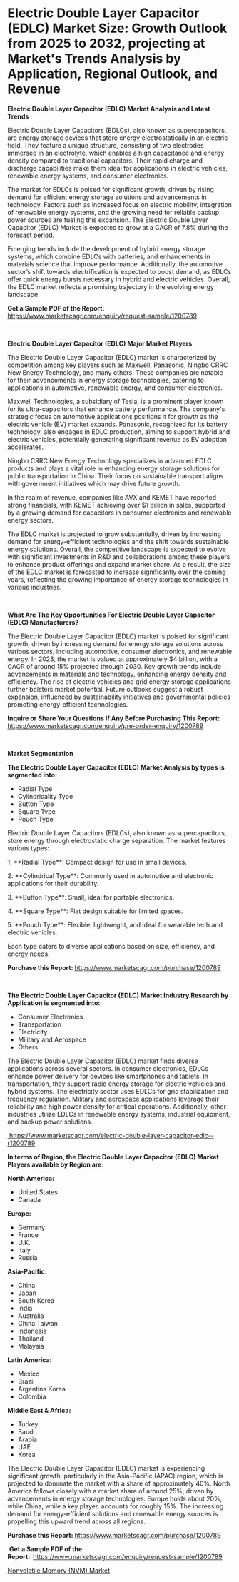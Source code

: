 <p><h1>Electric Double Layer Capacitor (EDLC) Market Size: Growth Outlook from 2025 to 2032, projecting at Market's Trends Analysis by Application, Regional Outlook, and Revenue</h1></p><p><strong>Electric Double Layer Capacitor (EDLC) Market Analysis and Latest Trends</strong></p>
<p><p>Electric Double Layer Capacitors (EDLCs), also known as supercapacitors, are energy storage devices that store energy electrostatically in an electric field. They feature a unique structure, consisting of two electrodes immersed in an electrolyte, which enables a high capacitance and energy density compared to traditional capacitors. Their rapid charge and discharge capabilities make them ideal for applications in electric vehicles, renewable energy systems, and consumer electronics.</p><p>The market for EDLCs is poised for significant growth, driven by rising demand for efficient energy storage solutions and advancements in technology. Factors such as increased focus on electric mobility, integration of renewable energy systems, and the growing need for reliable backup power sources are fueling this expansion. The Electric Double Layer Capacitor (EDLC) Market is expected to grow at a CAGR of 7.8% during the forecast period. </p><p>Emerging trends include the development of hybrid energy storage systems, which combine EDLCs with batteries, and enhancements in materials science that improve performance. Additionally, the automotive sector’s shift towards electrification is expected to boost demand, as EDLCs offer quick energy bursts necessary in hybrid and electric vehicles. Overall, the EDLC market reflects a promising trajectory in the evolving energy landscape.</p></p>
<p><strong>Get a Sample PDF of the Report:&nbsp;</strong> <a href="https://www.marketscagr.com/enquiry/request-sample/1200789?utm_campaign=2454&utm_medium=2&utm_source=Github&utm_content=ia&utm_term=06042025&utm_id=electric-double-layer-capacitor-edlc">https://www.marketscagr.com/enquiry/request-sample/1200789</a></p>
<p>&nbsp;</p>
<p><strong>Electric Double Layer Capacitor (EDLC) Major Market Players</strong></p>
<p><p>The Electric Double Layer Capacitor (EDLC) market is characterized by competition among key players such as Maxwell, Panasonic, Ningbo CRRC New Energy Technology, and many others. These companies are notable for their advancements in energy storage technologies, catering to applications in automotive, renewable energy, and consumer electronics.</p><p>Maxwell Technologies, a subsidiary of Tesla, is a prominent player known for its ultra-capacitors that enhance battery performance. The company's strategic focus on automotive applications positions it for growth as the electric vehicle (EV) market expands. Panasonic, recognized for its battery technology, also engages in EDLC production, aiming to support hybrid and electric vehicles, potentially generating significant revenue as EV adoption accelerates.</p><p>Ningbo CRRC New Energy Technology specializes in advanced EDLC products and plays a vital role in enhancing energy storage solutions for public transportation in China. Their focus on sustainable transport aligns with government initiatives which may drive future growth.</p><p>In the realm of revenue, companies like AVX and KEMET have reported strong financials, with KEMET achieving over $1 billion in sales, supported by a growing demand for capacitors in consumer electronics and renewable energy sectors. </p><p>The EDLC market is projected to grow substantially, driven by increasing demand for energy-efficient technologies and the shift towards sustainable energy solutions. Overall, the competitive landscape is expected to evolve with significant investments in R&D and collaborations among these players to enhance product offerings and expand market share. As a result, the size of the EDLC market is forecasted to increase significantly over the coming years, reflecting the growing importance of energy storage technologies in various industries.</p></p>
<p>&nbsp;</p>
<p><strong>What Are The Key Opportunities For Electric Double Layer Capacitor (EDLC) Manufacturers?</strong></p>
<p><p>The Electric Double Layer Capacitor (EDLC) market is poised for significant growth, driven by increasing demand for energy storage solutions across various sectors, including automotive, consumer electronics, and renewable energy. In 2023, the market is valued at approximately $4 billion, with a CAGR of around 15% projected through 2030. Key growth trends include advancements in materials and technology, enhancing energy density and efficiency. The rise of electric vehicles and grid energy storage applications further bolsters market potential. Future outlooks suggest a robust expansion, influenced by sustainability initiatives and governmental policies promoting energy-efficient technologies.</p></p>
<p><strong>Inquire or Share Your Questions If Any Before Purchasing This Report:</strong> <a href="https://www.marketscagr.com/enquiry/pre-order-enquiry/1200789?utm_campaign=2454&utm_medium=2&utm_source=Github&utm_content=ia&utm_term=06042025&utm_id=electric-double-layer-capacitor-edlc">https://www.marketscagr.com/enquiry/pre-order-enquiry/1200789</a></p>
<p>&nbsp;</p>
<p><strong>Market Segmentation</strong></p>
<p><strong>The Electric Double Layer Capacitor (EDLC) Market Analysis by types is segmented into:</strong></p>
<p><ul><li>Radial Type</li><li>Cylindricality Type</li><li>Button Type</li><li>Square Type</li><li>Pouch Type</li></ul></p>
<p><p>Electric Double Layer Capacitors (EDLCs), also known as supercapacitors, store energy through electrostatic charge separation. The market features various types: </p><p>1. **Radial Type**: Compact design for use in small devices.</p><p>2. **Cylindrical Type**: Commonly used in automotive and electronic applications for their durability.</p><p>3. **Button Type**: Small, ideal for portable electronics.</p><p>4. **Square Type**: Flat design suitable for limited spaces.</p><p>5. **Pouch Type**: Flexible, lightweight, and ideal for wearable tech and electric vehicles. </p><p>Each type caters to diverse applications based on size, efficiency, and energy needs.</p></p>
<p><strong>Purchase this Report:&nbsp;</strong><a href="https://www.marketscagr.com/purchase/1200789?utm_campaign=2454&utm_medium=2&utm_source=Github&utm_content=ia&utm_term=06042025&utm_id=electric-double-layer-capacitor-edlc">https://www.marketscagr.com/purchase/1200789</a></p>
<p>&nbsp;</p>
<p><strong>The Electric Double Layer Capacitor (EDLC) Market Industry Research by Application is segmented into:</strong></p>
<p><ul><li>Consumer Electronics</li><li>Transportation</li><li>Electricity</li><li>Military and Aerospace</li><li>Others</li></ul></p>
<p><p>The Electric Double Layer Capacitor (EDLC) market finds diverse applications across several sectors. In consumer electronics, EDLCs enhance power delivery for devices like smartphones and tablets. In transportation, they support rapid energy storage for electric vehicles and hybrid systems. The electricity sector uses EDLCs for grid stabilization and frequency regulation. Military and aerospace applications leverage their reliability and high power density for critical operations. Additionally, other industries utilize EDLCs in renewable energy systems, industrial equipment, and backup power solutions.</p></p>
<p><a href="https://www.marketscagr.com/electric-double-layer-capacitor-edlc--r1200789?utm_campaign=2454&utm_medium=2&utm_source=Github&utm_content=ia&utm_term=06042025&utm_id=electric-double-layer-capacitor-edlc">&nbsp;https://www.marketscagr.com/electric-double-layer-capacitor-edlc--r1200789</a></p>
<p><strong>In terms of Region, the Electric Double Layer Capacitor (EDLC) Market Players available by Region are:</strong></p>
<p>
    <p> <strong> North America: </strong>
        <ul>
            <li>United States</li>
            <li>Canada</li>
        </ul>
        </p> 
    <p> <strong> Europe: </strong>
        <ul>
            <li>Germany</li>
            <li>France</li>
            <li>U.K.</li>
            <li>Italy</li>
            <li>Russia</li>
        </ul>
        </p> 
    <p> <strong> Asia-Pacific: </strong>
        <ul>
            <li>China</li>
            <li>Japan</li>
            <li>South Korea</li>
            <li>India</li>
            <li>Australia</li>
            <li>China Taiwan</li>
            <li>Indonesia</li>
            <li>Thailand</li>
            <li>Malaysia</li>
        </ul>
        </p> 
    <p> <strong> Latin America: </strong>
        <ul>
            <li>Mexico</li>
            <li>Brazil</li>
            <li>Argentina Korea</li>
            <li>Colombia</li>
        </ul>
        </p> 
    <p> <strong> Middle East & Africa: </strong>
        <ul>
            <li>Turkey</li>
            <li>Saudi</li>
            <li>Arabia</li>
            <li>UAE</li>
            <li>Korea</li>
        </ul>
    </p>
    </p>
<p><p>The Electric Double Layer Capacitor (EDLC) market is experiencing significant growth, particularly in the Asia-Pacific (APAC) region, which is projected to dominate the market with a share of approximately 40%. North America follows closely with a market share of around 25%, driven by advancements in energy storage technologies. Europe holds about 20%, while China, while a key player, accounts for roughly 15%. The increasing demand for energy-efficient solutions and renewable energy sources is propelling this upward trend across all regions.</p></p>
<p><strong>Purchase this Report: </strong><a href="https://www.marketscagr.com/purchase/1200789?utm_campaign=2454&utm_medium=2&utm_source=Github&utm_content=ia&utm_term=06042025&utm_id=electric-double-layer-capacitor-edlc">https://www.marketscagr.com/purchase/1200789</a></p>
<p>&nbsp;<strong>Get a Sample PDF of the Report:&nbsp;&nbsp;</strong><a href="https://www.marketscagr.com/enquiry/request-sample/1200789?utm_campaign=2454&utm_medium=2&utm_source=Github&utm_content=ia&utm_term=06042025&utm_id=electric-double-layer-capacitor-edlc">https://www.marketscagr.com/enquiry/request-sample/1200789</a></p>
<p><strong></strong></p>
<p><p><a href="https://github.com/osbornrdaflalo/Market-Research-Report-List-1/blob/main/nonvolatile-memory-nvm-market.md?utm_campaign=2454&utm_medium=2&utm_source=Github&utm_content=ia&utm_term=06042025&utm_id=electric-double-layer-capacitor-edlc">Nonvolatile Memory (NVM) Market</a></p></p>